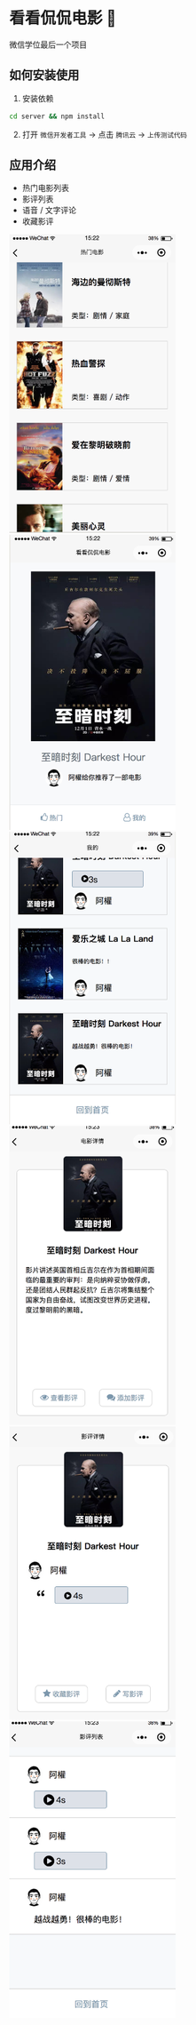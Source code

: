 # 看看侃侃电影 🎥

微信学位最后一个项目

## 如何安装使用

1. 安装依赖
```bash
cd server && npm install
```

2. 打开 `微信开发者工具` -> 点击 `腾讯云` -> `上传测试代码`

## 应用介绍

- 热门电影列表
- 影评列表
- 语音 / 文字评论
- 收藏影评

<img alt="hot list" src="./readme_img/hot-list.png" width="300" /> <img alt="main page" src="./readme_img/main-page.png" width="300" />
<img alt="mine page" src="./readme_img/mine.png" width="300" /> <img alt="movie detail" src="./readme_img/movie-detail.png" width="300" />
<img alt="review detail" src="./readme_img/review-detail.png" width="300" /> <img alt="review list" src="./readme_img/review-list.png" width="300" />